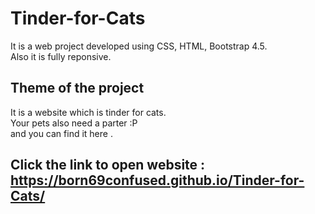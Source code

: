 # Tinder-for-Cats
It is a web project developed using CSS, HTML, Bootstrap 4.5.
<br/>
Also it is fully reponsive.

## Theme of the project 
It is a website which is tinder for cats.<br />
Your pets also need a parter :P <br />
and you can find it here .

## Click the link to open website :  https://born69confused.github.io/Tinder-for-Cats/


